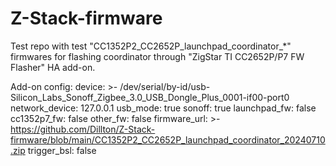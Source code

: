 # Z-Stack-firmware
Test repo with test "CC1352P2_CC2652P_launchpad_coordinator_*" firmwares for flashing coordinator through "ZigStar TI CC2652P/P7 FW Flasher" HA add-on.

Add-on config:
device: >-
  /dev/serial/by-id/usb-Silicon_Labs_Sonoff_Zigbee_3.0_USB_Dongle_Plus_0001-if00-port0
network_device: 127.0.0.1
usb_mode: true
sonoff: true
launchpad_fw: false
cc1352p7_fw: false
other_fw: false
firmware_url: >-
  https://github.com/Dillton/Z-Stack-firmware/blob/main/CC1352P2_CC2652P_launchpad_coordinator_20240710.zip
trigger_bsl: false
